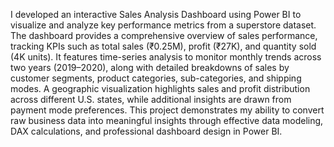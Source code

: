 I developed an interactive Sales Analysis Dashboard using Power BI to visualize and analyze key performance metrics from a superstore dataset. The dashboard provides a comprehensive overview of sales performance, tracking KPIs such as total sales (₹0.25M), profit (₹27K), and quantity sold (4K units). It features time-series analysis to monitor monthly trends across two years (2019–2020), along with detailed breakdowns of sales by customer segments, product categories, sub-categories, and shipping modes. A geographic visualization highlights sales and profit distribution across different U.S. states, while additional insights are drawn from payment mode preferences. This project demonstrates my ability to convert raw business data into meaningful insights through effective data modeling, DAX calculations, and professional dashboard design in Power BI.

